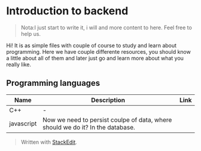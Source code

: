 # Introduction to backend

> Nota:I just start to write it, i will and more content to here. Feel free to help us.

Hi! It is as simple files with couple of course to study and learn about programming. Here we have couple differente resources, you should know a little about all of them and later just go and learn more about what you really like.

## Programming languages
| Name | Description |Link|
|--|--|--|
| C++| -
| javascript| Now we need to persist coulpe of data, where should we do it? In the database.



> Written with [StackEdit](https://stackedit.io/).
<!--stackedit_data:
eyJoaXN0b3J5IjpbLTIzNjA3ODI2MSwxNzc5NDg4NzU3LC0xOT
IwODg5MDQ0XX0=
-->